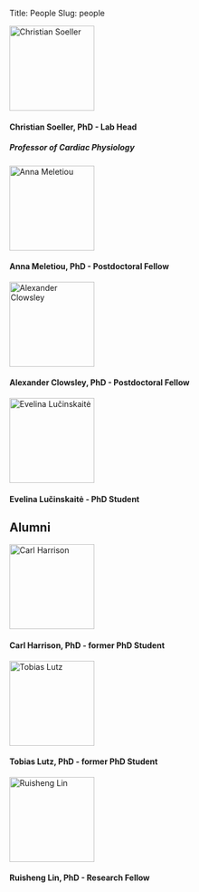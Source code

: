 Title: People
Slug: people

<img width="150" src="{static}/images/people/CS.jpg" alt="Christian Soeller"/>


#### Christian Soeller, PhD - Lab Head
##### Professor of Cardiac Physiology

<img width="150" src="{static}/images/people/Anna.jpg" alt="Anna Meletiou"/>

#### Anna Meletiou, PhD - Postdoctoral Fellow

<img width="150" src="{static}/images/people/Alex-new.jpg" alt="Alexander Clowsley"/>

#### Alexander Clowsley, PhD - Postdoctoral Fellow

<img width="150" src="{static}/images/people/evelina.jpg" alt="Evelina Lučinskaitė"/>

#### Evelina Lučinskaitė - PhD Student

## Alumni

<img width="150" src="{static}/images/people/Carl.jpg" alt="Carl Harrison"/>

#### Carl Harrison, PhD - former PhD Student

<img width="150" src="{static}/images/people/Tobias.jpg" alt="Tobias Lutz"/>

#### Tobias Lutz, PhD - former PhD Student

<img width="150" src="{static}/images/people/Ruisheng.jpg" alt="Ruisheng Lin"/>

#### Ruisheng Lin, PhD - Research Fellow
